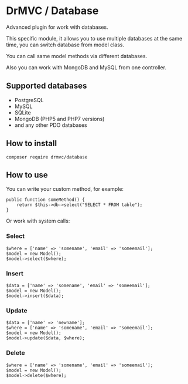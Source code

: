 # DrMVC / Database

Advanced plugin for work with databases.

This specific module, it allows you to use multiple databases at the same time, you can switch database from model class.

You can call same model methods via different databases.

Also you can work with MongoDB and MySQL from one controller.

## Supported databases

* PostgreSQL
* MySQL
* SQLite
* MongoDB (PHP5 and PHP7 versions)
* and any other PDO databases

## How to install

`composer require drmvc/database`

## How to use

You can write your custom method, for example:

    public function someMethod() {
        return $this->db->select("SELECT * FROM table");
    }

Or work with system calls:

### Select

    $where = ['name' => 'somename', 'email' => 'someemail'];
    $model = new Model();
    $model->select($where); 

### Insert

    $data = ['name' => 'somename', 'email' => 'someemail'];
    $model = new Model();
    $model->insert($data);

### Update

    $data = ['name' => 'newname'];
    $where = ['name' => 'somename', 'email' => 'someemail'];
    $model = new Model();
    $model->update($data, $where);

### Delete

    $where = ['name' => 'somename', 'email' => 'someemail'];
    $model = new Model();
    $model->delete($where);
